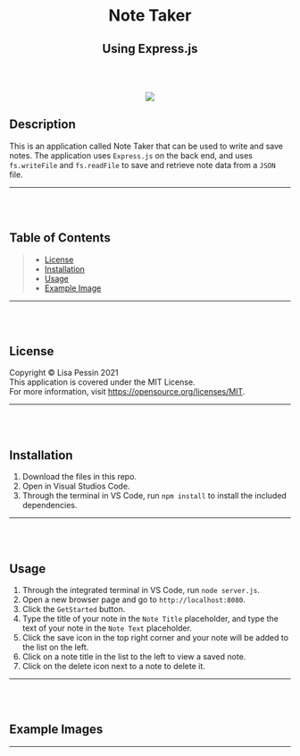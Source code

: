 <h1 align="center">Note Taker </h1>
<h2 align="center">Using Express.js </h2>    

<br/><br/>

<p align="center">
<img src="https://img.shields.io/badge/License-MIT-yellow.svg"/>
</p>

## Description
This is an application called Note Taker that can be used to write and save notes. The application uses `Express.js` on the back end, and uses `fs.writeFile` and `fs.readFile` to save and retrieve note data from a `JSON` file.
***
<br/><br/>

## Table of Contents
>* [License](#license)
>* [Installation](#installation)
>* [Usage](#usage)
>* [Example Image](#example-image)
***
<br/><br/>

## License
  Copyright © Lisa Pessin 2021  
  This application is covered under the MIT License.  
  For more information, visit https://opensource.org/licenses/MIT.

  ***
  <br/><br/>

## Installation
1. Download the files in this repo.
  2. Open in Visual Studios Code.
  3. Through the terminal in VS Code, run `npm install` to install the included dependencies.
  ***

<br/><br/>

## Usage
1. Through the integrated terminal in VS Code, run `node server.js`.
  2. Open a new browser page and go to `http://localhost:8080`.
  3. Click the `GetStarted` button.
  4. Type the title of your note in the `Note Title` placeholder, and type the text of your note in the `Note Text` placeholder.
  5. Click the save icon in the top right corner and your note will be added to the list on the left. 
  6. Click on a note title in the list to the left to view a saved note.
  7. Click on the delete icon next to a note to delete it.

  ***
<br/><br/>

## Example Images


***